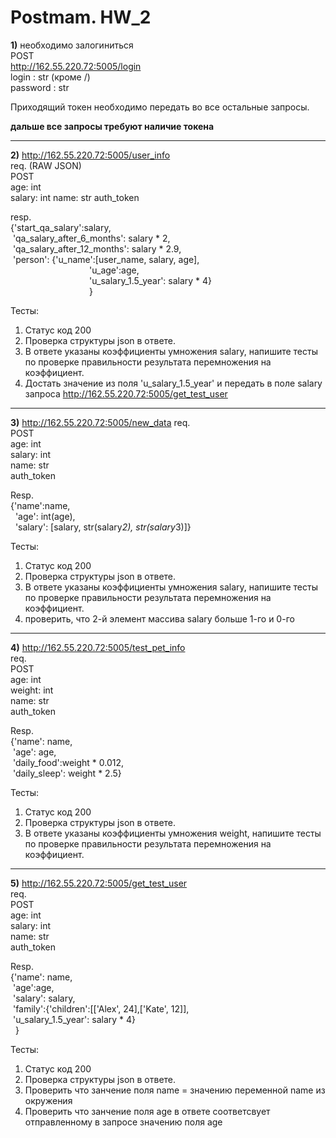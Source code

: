 # Postmam. HW_2

**1)** необходимо залогиниться    
POST    
http://162.55.220.72:5005/login    
login : str (кроме /)    
password : str    


Приходящий токен необходимо передать во все остальные запросы.

**дальше все запросы требуют наличие токена**

---
**2)** http://162.55.220.72:5005/user_info    
req. (RAW JSON)    
POST    
age: int    
salary: int
name: str
auth_token    




resp.    
{'start_qa_salary':salary,    
 'qa_salary_after_6_months': salary * 2,    
 'qa_salary_after_12_months': salary * 2.9,    
 'person': {'u_name':[user_name, salary, age],     
                                'u_age':age,     
                                'u_salary_1.5_year': salary * 4}    
                                }    

Тесты:
1) Статус код 200
2) Проверка структуры json в ответе.
3) В ответе указаны коэффициенты умножения salary, напишите тесты по проверке правильности результата перемножения на коэффициент.
4) Достать значение из поля 'u_salary_1.5_year' и передать в поле salary запроса http://162.55.220.72:5005/get_test_user     

---    

**3)** http://162.55.220.72:5005/new_data
req.      
POST    
age: int    
salary: int    
name: str    
auth_token    


Resp.    
{'name':name,    
  'age': int(age),    
  'salary': [salary, str(salary*2), str(salary*3)]}     
  
  

Тесты:    
1) Статус код 200    
2) Проверка структуры json в ответе.    
3) В ответе указаны коэффициенты умножения salary, напишите тесты по проверке правильности результата перемножения на коэффициент.    
4) проверить, что 2-й элемент массива salary больше 1-го и 0-го     

---

**4)** http://162.55.220.72:5005/test_pet_info    
req.    
POST    
age: int    
weight: int    
name: str    
auth_token    




Resp.    
{'name': name,    
 'age': age,    
 'daily_food':weight * 0.012,         
 'daily_sleep': weight * 2.5}     
 
 
Тесты:    
1) Статус код 200    
2) Проверка структуры json в ответе.    
3) В ответе указаны коэффициенты умножения weight, напишите тесты по проверке правильности результата перемножения на коэффициент.    

---

**5)** http://162.55.220.72:5005/get_test_user    
req.    
POST       
age: int    
salary: int    
name: str      
auth_token    



Resp.    
{'name': name,    
 'age':age,    
 'salary': salary,    
 'family':{'children':[['Alex', 24],['Kate', 12]],    
 'u_salary_1.5_year': salary * 4}    
  }   
  
  

Тесты:    
1) Статус код 200    
2) Проверка структуры json в ответе.    
3) Проверить что занчение поля name = значению переменной name из окружения
4) Проверить что занчение поля age в ответе соответсвует отправленному в запросе значению поля age

